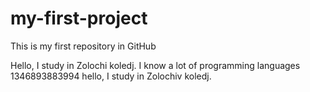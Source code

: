 # my-first-project
This is my first repository in GitHub

Hello, I study in Zolochi koledj. I know a lot of programming languages
1346893883994
hello, I study in Zolochiv koledj.

